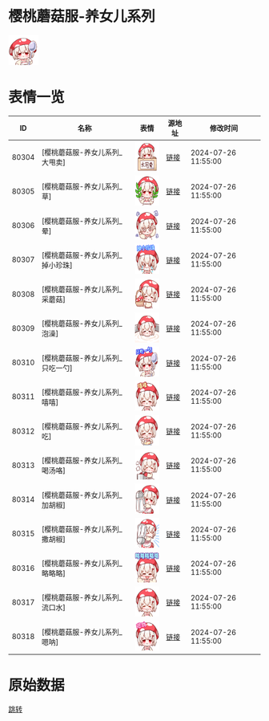 # 樱桃蘑菇服-养女儿系列

<img src="./cover.png" height="60" alt="cover" />

# 表情一览

|ID|名称|表情|源地址|修改时间|
|----|----|----|----|----|
|80304|[樱桃蘑菇服-养女儿系列_大甩卖]|<img src="./pic/080304_%5B樱桃蘑菇服-养女儿系列_大甩卖%5D.png" height="60" alt="大甩卖"/>|[链接](https://i0.hdslb.com/bfs/garb/db321e0471e9caba3c97c1285646e4ab09d902be.png)|2024-07-26 11:55:00|
|80305|[樱桃蘑菇服-养女儿系列_草]|<img src="./pic/080305_%5B樱桃蘑菇服-养女儿系列_草%5D.png" height="60" alt="草"/>|[链接](https://i0.hdslb.com/bfs/garb/c4f4a135cf5560e7ea9e0a6d9944f9116b8df1e3.png)|2024-07-26 11:55:00|
|80306|[樱桃蘑菇服-养女儿系列_晕]|<img src="./pic/080306_%5B樱桃蘑菇服-养女儿系列_晕%5D.png" height="60" alt="晕"/>|[链接](https://i0.hdslb.com/bfs/garb/47818828b6b8f2a376eef370de8dbf68bf3154a0.png)|2024-07-26 11:55:00|
|80307|[樱桃蘑菇服-养女儿系列_掉小珍珠]|<img src="./pic/080307_%5B樱桃蘑菇服-养女儿系列_掉小珍珠%5D.png" height="60" alt="掉小珍珠"/>|[链接](https://i0.hdslb.com/bfs/garb/f2e85aaec4befc9cebbfca6cb919e73ce4e9f55d.png)|2024-07-26 11:55:00|
|80308|[樱桃蘑菇服-养女儿系列_采蘑菇]|<img src="./pic/080308_%5B樱桃蘑菇服-养女儿系列_采蘑菇%5D.png" height="60" alt="采蘑菇"/>|[链接](https://i0.hdslb.com/bfs/garb/76cda1ab215862449aabf0e0550fa0986c0596a1.png)|2024-07-26 11:55:00|
|80309|[樱桃蘑菇服-养女儿系列_泡澡]|<img src="./pic/080309_%5B樱桃蘑菇服-养女儿系列_泡澡%5D.png" height="60" alt="泡澡"/>|[链接](https://i0.hdslb.com/bfs/garb/1e8c4522de84b00a2a8826a05f85c661811445a6.png)|2024-07-26 11:55:00|
|80310|[樱桃蘑菇服-养女儿系列_只吃一勺]|<img src="./pic/080310_%5B樱桃蘑菇服-养女儿系列_只吃一勺%5D.png" height="60" alt="只吃一勺"/>|[链接](https://i0.hdslb.com/bfs/garb/369a04530029092d909bb1452fd7061f9479a5ac.png)|2024-07-26 11:55:00|
|80311|[樱桃蘑菇服-养女儿系列_嘻嘻]|<img src="./pic/080311_%5B樱桃蘑菇服-养女儿系列_嘻嘻%5D.png" height="60" alt="嘻嘻"/>|[链接](https://i0.hdslb.com/bfs/garb/a4df428d1cfcc52a34d93a4fb9f91a2aa987f873.png)|2024-07-26 11:55:00|
|80312|[樱桃蘑菇服-养女儿系列_吃]|<img src="./pic/080312_%5B樱桃蘑菇服-养女儿系列_吃%5D.png" height="60" alt="吃"/>|[链接](https://i0.hdslb.com/bfs/garb/c99266abdf540b73e5aa58db1ba3761d5abecdcd.png)|2024-07-26 11:55:00|
|80313|[樱桃蘑菇服-养女儿系列_喝汤咯]|<img src="./pic/080313_%5B樱桃蘑菇服-养女儿系列_喝汤咯%5D.png" height="60" alt="喝汤咯"/>|[链接](https://i0.hdslb.com/bfs/garb/3036c4159eb5250a442d0caaaa677a4626ee3101.png)|2024-07-26 11:55:00|
|80314|[樱桃蘑菇服-养女儿系列_加胡椒]|<img src="./pic/080314_%5B樱桃蘑菇服-养女儿系列_加胡椒%5D.png" height="60" alt="加胡椒"/>|[链接](https://i0.hdslb.com/bfs/garb/6d48b6ba78188346e663c33934eab161cceb6967.png)|2024-07-26 11:55:00|
|80315|[樱桃蘑菇服-养女儿系列_撒胡椒]|<img src="./pic/080315_%5B樱桃蘑菇服-养女儿系列_撒胡椒%5D.png" height="60" alt="撒胡椒"/>|[链接](https://i0.hdslb.com/bfs/garb/4fc38a07f01dcf1780f8edcb3f3b776974dc2037.png)|2024-07-26 11:55:00|
|80316|[樱桃蘑菇服-养女儿系列_略略略]|<img src="./pic/080316_%5B樱桃蘑菇服-养女儿系列_略略略%5D.png" height="60" alt="略略略"/>|[链接](https://i0.hdslb.com/bfs/garb/a8ddebbc38c886750bf0b57fbc8c61357aadb5ba.png)|2024-07-26 11:55:00|
|80317|[樱桃蘑菇服-养女儿系列_流口水]|<img src="./pic/080317_%5B樱桃蘑菇服-养女儿系列_流口水%5D.png" height="60" alt="流口水"/>|[链接](https://i0.hdslb.com/bfs/garb/edd95267b6113bc4e1ce55d89008b4de1abf1724.png)|2024-07-26 11:55:00|
|80318|[樱桃蘑菇服-养女儿系列_嗯呐]|<img src="./pic/080318_%5B樱桃蘑菇服-养女儿系列_嗯呐%5D.png" height="60" alt="嗯呐"/>|[链接](https://i0.hdslb.com/bfs/garb/ef707a56598f38db5557cfa7eda614bc826fb7ef.png)|2024-07-26 11:55:00|

# 原始数据

[跳转](./raw.json)

